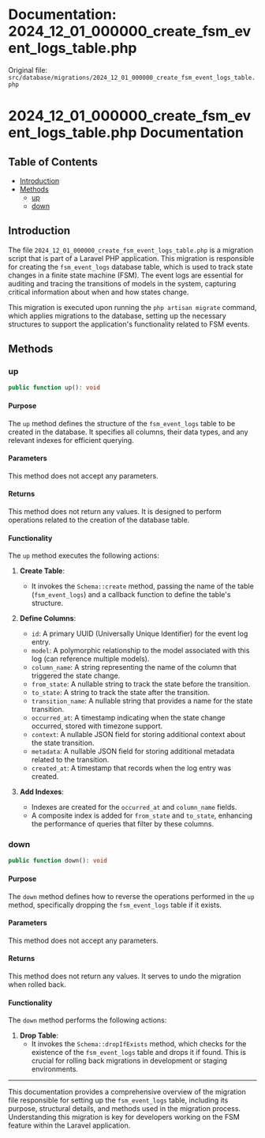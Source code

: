 # Documentation: 2024_12_01_000000_create_fsm_event_logs_table.php

Original file: `src/database/migrations/2024_12_01_000000_create_fsm_event_logs_table.php`

# 2024_12_01_000000_create_fsm_event_logs_table.php Documentation

## Table of Contents
- [Introduction](#introduction)
- [Methods](#methods)
  - [up](#up)
  - [down](#down)

## Introduction
The file `2024_12_01_000000_create_fsm_event_logs_table.php` is a migration script that is part of a Laravel PHP application. This migration is responsible for creating the `fsm_event_logs` database table, which is used to track state changes in a finite state machine (FSM). The event logs are essential for auditing and tracing the transitions of models in the system, capturing critical information about when and how states change.

This migration is executed upon running the `php artisan migrate` command, which applies migrations to the database, setting up the necessary structures to support the application's functionality related to FSM events. 

## Methods

### up
```php
public function up(): void
```
#### Purpose
The `up` method defines the structure of the `fsm_event_logs` table to be created in the database. It specifies all columns, their data types, and any relevant indexes for efficient querying.

#### Parameters
This method does not accept any parameters.

#### Returns
This method does not return any values. It is designed to perform operations related to the creation of the database table.

#### Functionality
The `up` method executes the following actions:

1. **Create Table**: 
   - It invokes the `Schema::create` method, passing the name of the table (`fsm_event_logs`) and a callback function to define the table's structure.
   
2. **Define Columns**:
   - `id`: A primary UUID (Universally Unique Identifier) for the event log entry.
   - `model`: A polymorphic relationship to the model associated with this log (can reference multiple models).
   - `column_name`: A string representing the name of the column that triggered the state change.
   - `from_state`: A nullable string to track the state before the transition.
   - `to_state`: A string to track the state after the transition.
   - `transition_name`: A nullable string that provides a name for the state transition.
   - `occurred_at`: A timestamp indicating when the state change occurred, stored with timezone support.
   - `context`: A nullable JSON field for storing additional context about the state transition.
   - `metadata`: A nullable JSON field for storing additional metadata related to the transition.
   - `created_at`: A timestamp that records when the log entry was created.

3. **Add Indexes**:
   - Indexes are created for the `occurred_at` and `column_name` fields. 
   - A composite index is added for `from_state` and `to_state`, enhancing the performance of queries that filter by these columns.

### down
```php
public function down(): void
```
#### Purpose
The `down` method defines how to reverse the operations performed in the `up` method, specifically dropping the `fsm_event_logs` table if it exists.

#### Parameters
This method does not accept any parameters.

#### Returns
This method does not return any values. It serves to undo the migration when rolled back.

#### Functionality
The `down` method performs the following actions:

1. **Drop Table**: 
   - It invokes the `Schema::dropIfExists` method, which checks for the existence of the `fsm_event_logs` table and drops it if found. This is crucial for rolling back migrations in development or staging environments.

---

This documentation provides a comprehensive overview of the migration file responsible for setting up the `fsm_event_logs` table, including its purpose, structural details, and methods used in the migration process. Understanding this migration is key for developers working on the FSM feature within the Laravel application.